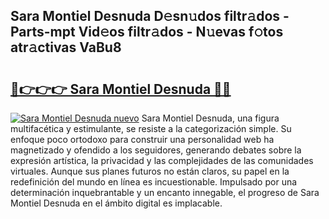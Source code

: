 ## Sara Montiel Desnuda D𝚎sn𝚞dos filtr𝚊dos - Parts-mpt Vid𝚎os filtr𝚊dos - N𝚞evas f𝚘tos atr𝚊ctivas VaBu8

# <h2><a href="http://mb97y8.tromn.icu/?c=Sara+Montiel+Desnuda">🔗👉👉👉 Sara Montiel Desnuda 🔗🔗</a></h2>

[![Sara Montiel Desnuda nuevo](https://i.imgur.com/pEAQMta.gif)](http://mb97y8.tromn.icu/?c=Sara+Montiel+Desnuda)
Sara Montiel Desnuda, una figura multifacética y estimulante, se resiste a la categorización simple. Su enfoque poco ortodoxo para construir una personalidad web ha magnetizado y ofendido a los seguidores, generando debates sobre la expresión artística, la privacidad y las complejidades de las comunidades virtuales. Aunque sus planes futuros no están claros, su papel en la redefinición del mundo en línea es incuestionable. Impulsado por una determinación inquebrantable y un encanto innegable, el progreso de Sara Montiel Desnuda en el ámbito digital es implacable.
